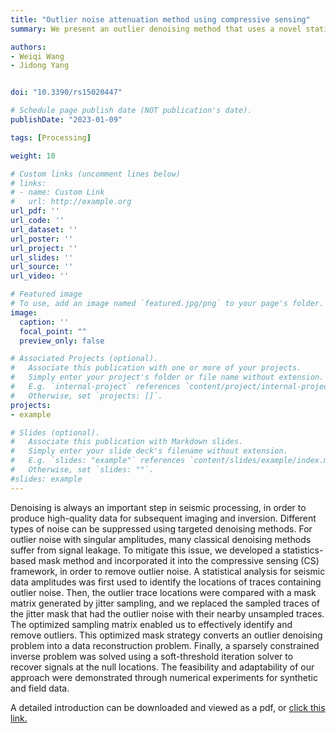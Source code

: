 ```yaml
---
title: "Outlier noise attenuation method using compressive sensing"
summary: We present an outlier denoising method that uses a novel statistics-based mask strategy for compressive sensing(CS). 

authors:
- Weiqi Wang
- Jidong Yang


doi: "10.3390/rs15020447"

# Schedule page publish date (NOT publication's date).
publishDate: "2023-01-09" 

tags: [Processing]

weight: 10

# Custom links (uncomment lines below)
# links:
# - name: Custom Link
#   url: http://example.org
url_pdf: ''
url_code: ''
url_dataset: ''
url_poster: ''
url_project: ''
url_slides: ''
url_source: ''
url_video: ''

# Featured image
# To use, add an image named `featured.jpg/png` to your page's folder. 
image:
  caption: ''
  focal_point: ""
  preview_only: false

# Associated Projects (optional).
#   Associate this publication with one or more of your projects.
#   Simply enter your project's folder or file name without extension.
#   E.g. `internal-project` references `content/project/internal-project/index.md`.
#   Otherwise, set `projects: []`.
projects:
- example

# Slides (optional).
#   Associate this publication with Markdown slides.
#   Simply enter your slide deck's filename without extension.
#   E.g. `slides: "example"` references `content/slides/example/index.md`.
#   Otherwise, set `slides: ""`.
#slides: example
---
```


Denoising is always an important step in seismic processing, in order to produce high-quality data for subsequent imaging and inversion. Different types of noise can be suppressed using targeted denoising methods. For outlier noise with singular amplitudes, many classical denoising methods suffer from signal leakage. To mitigate this issue, we developed a statistics-based mask method and incorporated it into the compressive sensing (CS) framework, in order to remove outlier noise. A statistical analysis for seismic data amplitudes was first used to identify the locations of traces containing outlier noise. Then, the outlier trace locations were compared with a mask matrix generated by jitter sampling, and we replaced the sampled traces of the jitter mask that had the outlier noise with their nearby unsampled traces. The optimized sampling matrix enabled us to effectively identify and remove outliers. This optimized mask strategy converts an outlier denoising problem into a data reconstruction problem. Finally, a sparsely constrained inverse problem was solved using a soft-threshold iteration solver to recover signals at the null locations. The feasibility and adaptability of our approach were demonstrated through numerical experiments for synthetic and field data. 



A detailed introduction can be downloaded and viewed as a pdf, or [click this link.](https://www.mdpi.com/2072-4292/15/2/447/htm#)
